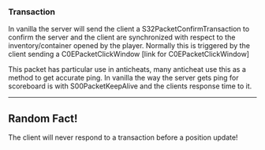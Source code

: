### Transaction

In vanilla the server will send the client a S32PacketConfirmTransaction to confirm the server and the client are synchronized with respect to the inventory/container opened by the player.
Normally this is triggered by the client sending a C0EPacketClickWindow [link for C0EPacketClickWindow]

This packet has particular use in anticheats, many anticheat use this as a method to get accurate ping. In vanilla the way the server gets ping for scoreboard is with S00PacketKeepAlive and the clients response time to it.

---
## Random Fact!
The client will never respond to a transaction before a position update!
